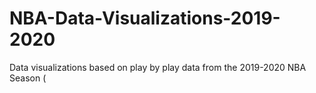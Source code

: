 # NBA-Data-Visualizations-2019-2020
Data visualizations based on play by play data from the 2019-2020 NBA Season (
